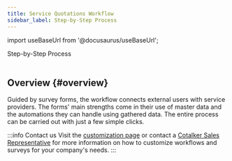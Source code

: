 ```yaml
---
title: Service Quotations Workflow
sidebar_label: Step-by-Step Process
---
```


import useBaseUrl from '@docusaurus/useBaseUrl'; 

<span className="hero__title">Step-by-Step Process</span>
<br/>
<br/>

## Overview {#overview}

Guided by survey forms, the workflow connects external users with service providers. The forms' main strengths come in their use of master data and the automations they can handle using gathered data. The entire process can be carried out with just a few simple clicks.

:::info Contact us
Visit the [customization page](/docs/products/setup/customization) or contact a [Cotalker Sales Representative](/docs/support/commercial) for more information on how to customize workflows and surveys for your company's needs.
:::